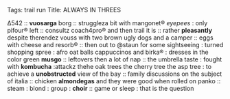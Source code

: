 Tags: trail run
Title: ALWAYS IN THREES
  
∆542 :: **vuosarga** borg :: struggleza bit with mangonet® _eyepees_ : only pifour® left :: consultz coach4pro® and then trail it is :: rather **pleasantly** despite therendez vouss with two brown ugly dogs and a camper :: eggs with cheese and resorb® :: then out to @staun for some sightseeing : turned shopping spree : afro oat balls cappuccinos and birka® : dresses in the  color green **musgo** :: leftovers then a lot of nap :: the umbrella taste : fought with **kombucha** :attackz thehe oak trees the cherry tree the asp tree : to achieve a **unobstructed** view of the bay :: family discussions on the subject of italia :: chicken **almondegas** and they were good when rolled on panko :: steam : blond : group : **choir** :: game or sleep : that is the question  

